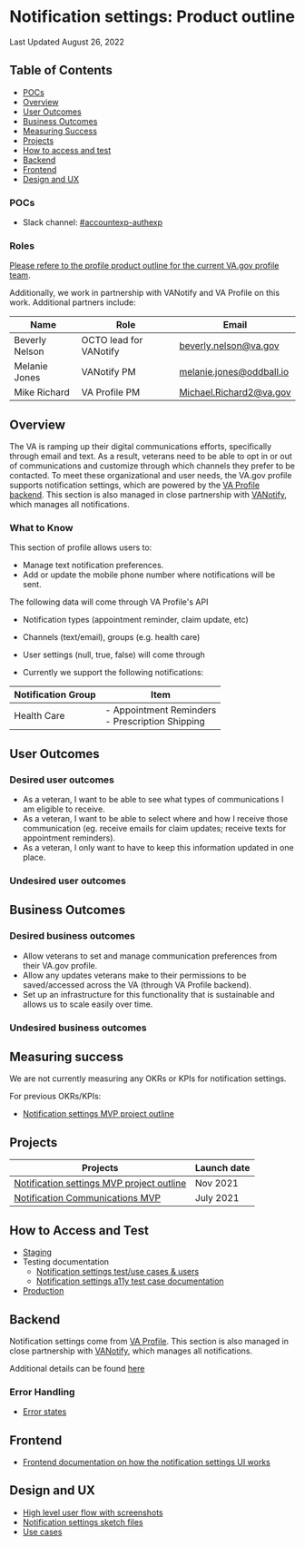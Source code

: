 # Notification settings: Product outline

Last Updated August 26, 2022

## Table of Contents
- [POCs](#pocs)
- [Overview](#overview)
- [User Outcomes](#user-outcomes)
- [Business Outcomes](#business-outcomes)
- [Measuring Success](#measuring-success)
- [Projects](#projects)
- [How to access and test](#how-to-access-and-test)
- [Backend](#backend)
- [Frontend](#frontend)
- [Design and UX](#design-and-ux)



### POCs

- Slack channel: [#accountexp-authexp](https://dsva.slack.com/channels/accountexp-authexp) 
 
 ### Roles

[Please refere to the profile product outline for the current VA.gov profile team](https://github.com/department-of-veterans-affairs/va.gov-team/tree/master/products/identity-personalization/profile#roles).

Additionally, we work in partnership with VANotify and VA Profile on this work. Additional partners include:

|Name|Role|Email|
|----|----|-----|
|Beverly Nelson| OCTO lead for VANotify| beverly.nelson@va.gov |
|Melanie Jones | VANotify PM | melanie.jones@oddball.io |
|Mike Richard | VA Profile PM | Michael.Richard2@va.gov |


## Overview

The VA is ramping up their digital communications efforts, specifically through email and text. As a result, veterans need to be able to opt in or out of communications and customize through which channels they prefer to be contacted. To meet these organizational and user needs, the VA.gov profile supports notification settings, which are powered by the [VA Profile backend](https://depo-platform-documentation.scrollhelp.site/developer-docs/external-integrations). This section is also managed in close partnership with [VANotify](https://depo-platform-documentation.scrollhelp.site/developer-docs/VANotify.1885634900.html), which manages all notifications.

### What to Know


This section of profile allows users to:

- Manage text notification preferences.  
- Add or update the mobile phone number where notifications will be sent.

The following data will come through VA Profile's API

- Notification types (appointment reminder, claim update, etc)
- Channels (text/email), groups (e.g. health care)
- User settings (null, true, false) will come through

- Currently we support the following notifications:

|Notification Group|Item|
|--------|-----------|
|Health Care|- Appointment Reminders <br />- Prescription Shipping|

     

## User Outcomes

### Desired user outcomes

- As a veteran, I want to be able to see what types of communications I am eligible to receive.
- As a veteran, I want to be able to select where and how I receive those communication (eg. receive emails for claim updates; receive texts for appointment reminders).
- As a veteran, I only want to have to keep this information updated in one place.

### Undesired user outcomes

## Business Outcomes

### Desired business outcomes

- Allow veterans to set and manage communication preferences from their VA.gov profile.
- Allow any updates veterans make to their permissions to be saved/accessed across the VA (through VA Profile backend).
- Set up an infrastructure for this functionality that is sustainable and allows us to scale easily over time.

### Undesired business outcomes


## Measuring success

We are not currently measuring any OKRs or KPIs for notification settings.

For previous OKRs/KPIs:

- [Notification settings MVP project outline](https://github.com/department-of-veterans-affairs/va.gov-team/blob/master/products/identity-personalization/notifications/notification-preferences/product/mvp-project-outline.md#measuring-success)

## Projects

|Projects|Launch date|
|--------|-----------|
|[Notification settings MVP project outline](https://github.com/department-of-veterans-affairs/va.gov-team/blob/master/products/identity-personalization/notifications/notification-preferences/product/mvp-project-outline.md#measuring-success)| Nov 2021|
|[Notification Communications MVP](https://github.com/department-of-veterans-affairs/va.gov-team/blob/master/products/identity-personalization/notifications/notification-preferences/product/communications-permissions-mvp-definition.md)| July 2021|

## How to Access and Test
- [Staging](https://staging.va.gov/profile/notifications)
- Testing documentation
     - [Notification settings test/use cases & users](https://github.com/department-of-veterans-affairs/va.gov-team-sensitive/blob/master/Administrative/vagov-users/staging-test-accounts-notification-preferences.md)
     - [Notification settings a11y test case documentation](https://github.com/department-of-veterans-affairs/va.gov-team-sensitive/blob/master/Administrative/vagov-users/staging-test-accounts-notification-preferences-a11y.md)
- [Production](https://va.gov/profile/notifications)

## Backend

Notification settings come from [VA Profile](https://depo-platform-documentation.scrollhelp.site/developer-docs/external-integrations). This section is also managed in close partnership with [VANotify](https://depo-platform-documentation.scrollhelp.site/developer-docs/VANotify.1885634900.html), which manages all notifications.

Additional details can be found [here](https://github.com/department-of-veterans-affairs/va.gov-team-sensitive/blob/master/products/identity-personalization/profile/notification_settings/backend_documentation.md)

### Error Handling
- [Error states](https://github.com/department-of-veterans-affairs/va.gov-team/tree/master/products/identity-personalization/notifications/notification-preferences/frontend#states)

## Frontend

- [Frontend documentation on how the notification settings UI works](https://github.com/department-of-veterans-affairs/va.gov-team/blob/master/products/identity-personalization/notifications/notification-preferences/frontend/display-notes.md)

## Design and UX
- [High level user flow with screenshots](https://www.sketch.com/s/afd69a1f-72d2-430b-9b62-285e9d3f479c/a/v8zKwxQ)
- [Notification settings sketch files](https://www.sketch.com/s/afd69a1f-72d2-430b-9b62-285e9d3f479c)
- [Use cases](https://github.com/department-of-veterans-affairs/va.gov-team/blob/master/products/identity-personalization/notifications/notification-preferences/use-cases/README.md)

